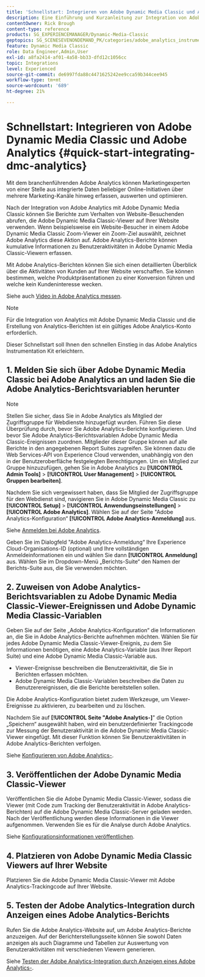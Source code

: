 ```yaml
---
title: 'Schnellstart: Integrieren von Adobe Dynamic Media Classic und Adobe Analytics'
description: Eine Einführung und Kurzanleitung zur Integration von Adobe Dynamic Media Classic und Adobe Analytics.
contentOwner: Rick Brough
content-type: reference
products: SG_EXPERIENCEMANAGER/Dynamic-Media-Classic
geptopics: SG_SCENESEVENONDEMAND_PK/categories/adobe_analytics_instrumentation_kit
feature: Dynamic Media Classic
role: Data Engineer,Admin,User
exl-id: a8fa2414-af01-4a58-bb33-dfd12c1056cc
topic: Integrations
level: Experienced
source-git-commit: de6997fda88c4471625242ee9cca59b344cee945
workflow-type: tm+mt
source-wordcount: '689'
ht-degree: 21%

---
```


# Schnellstart: Integrieren von Adobe Dynamic Media Classic und Adobe Analytics {#quick-start-integrating-dmc-analytics}

Mit dem branchenführenden Adobe Analytics können Marketingexperten von einer Stelle aus integrierte Daten beliebiger Online-Initiativen über mehrere Marketing-Kanäle hinweg erfassen, auswerten und optimieren.

Nach der Integration von Adobe Analytics mit Adobe Dynamic Media Classic können Sie Berichte zum Verhalten von Website-Besuchenden abrufen, die Adobe Dynamic Media Classic-Viewer auf Ihrer Website verwenden. Wenn beispielsweise ein Website-Besucher in einem Adobe Dynamic Media Classic Zoom-Viewer ein Zoom-Ziel auswählt, zeichnet Adobe Analytics diese Aktion auf. Adobe Analytics-Berichte können kumulative Informationen zu Benutzeraktivitäten in Adobe Dynamic Media Classic-Viewern erfassen.

Mit Adobe Analytics-Berichten können Sie sich einen detaillierten Überblick über die Aktivitäten von Kunden auf Ihrer Website verschaffen. Sie können bestimmen, welche Produktpräsentationen zu einer Konversion führen und welche kein Kundeninteresse wecken.

Siehe auch [Video in Adobe Analytics messen](https://experienceleague.adobe.com/en/docs/media-analytics/using/media-overview).

>[!NOTE]
>
>Für die Integration von Analytics mit Adobe Dynamic Media Classic und die Erstellung von Analytics-Berichten ist ein gültiges Adobe Analytics-Konto erforderlich.

Dieser Schnellstart soll Ihnen den schnellen Einstieg in das Adobe Analytics Instrumentation Kit erleichtern.

## &#x200B;1. Melden Sie sich über Adobe Dynamic Media Classic bei Adobe Analytics an und laden Sie die Adobe Analytics-Berichtsvariablen herunter

>[!NOTE]
>
>Stellen Sie sicher, dass Sie in Adobe Analytics als Mitglied der Zugriffsgruppe für Webdienste hinzugefügt wurden. Führen Sie diese Überprüfung durch, bevor Sie Adobe Analytics-Berichte konfigurieren. Und bevor Sie Adobe Analytics-Berichtsvariablen Adobe Dynamic Media Classic-Ereignissen zuordnen. Mitglieder dieser Gruppe können auf alle Berichte in den angegebenen Report Suites zugreifen. Sie können dazu die Web Services-API von Experience Cloud verwenden, unabhängig von den in der Benutzeroberfläche festgelegten Berechtigungen. Um ein Mitglied zur Gruppe hinzuzufügen, gehen Sie in Adobe Analytics zu **[!UICONTROL Admin Tools]** > **[!UICONTROL User Management]** > **[!UICONTROL Gruppen bearbeiten]**.

Nachdem Sie sich vergewissert haben, dass Sie Mitglied der Zugriffsgruppe für den Webdienst sind, navigieren Sie in Adobe Dynamic Media Classic zu **[!UICONTROL Setup]** > **[!UICONTROL Anwendungseinstellungen]** > **[!UICONTROL Adobe Analytics]**. Wählen Sie auf der Seite &quot;Adobe Analytics-Konfiguration“ **[!UICONTROL Adobe Analytics-Anmeldung]** aus.

Siehe [Anmelden bei Adobe Analytics](log-analytics.md#log_in_to_adobe_analytics).

Geben Sie im Dialogfeld &quot;Adobe Analytics-Anmeldung“ Ihre Experience Cloud-Organisations-ID (optional) und Ihre vollständigen Anmeldeinformationen ein und wählen Sie dann **[!UICONTROL Anmeldung]** aus. Wählen Sie im Dropdown-Menü „Berichts-Suite“ den Namen der Berichts-Suite aus, die Sie verwenden möchten.

## &#x200B;2. Zuweisen von Adobe Analytics-Berichtsvariablen zu Adobe Dynamic Media Classic-Viewer-Ereignissen und Adobe Dynamic Media Classic-Variablen

Geben Sie auf der Seite „Adobe Analytics-Konfiguration“ die Informationen an, die Sie in Adobe Analytics-Berichte aufnehmen möchten. Wählen Sie für jedes Adobe Dynamic Media Classic-Viewer-Ereignis, zu dem Sie Informationen benötigen, eine Adobe Analytics-Variable (aus Ihrer Report Suite) und eine Adobe Dynamic Media Classic-Variable aus.

* Viewer-Ereignisse beschreiben die Benutzeraktivität, die Sie in Berichten erfassen möchten.
* Adobe Dynamic Media Classic-Variablen beschreiben die Daten zu Benutzerereignissen, die die Berichte bereitstellen sollen.

Die Adobe Analytics-Konfiguration bietet zudem Werkzeuge, um Viewer-Ereignisse zu aktivieren, zu bearbeiten und zu löschen.

Nachdem Sie auf **[!UICONTROL Seite &quot;Adobe Analytics-]**&quot; die Option „Speichern“ ausgewählt haben, wird ein benutzerdefinierter Trackingcode zur Messung der Benutzeraktivität in die Adobe Dynamic Media Classic-Viewer eingefügt. Mit dieser Funktion können Sie Benutzeraktivitäten in Adobe Analytics-Berichten verfolgen. 

Siehe [Konfigurieren von Adobe Analytics-](configuring-analytics-reports.md#configuring_adobe_analytics_reports).

## &#x200B;3. Veröffentlichen der Adobe Dynamic Media Classic-Viewer

Veröffentlichen Sie die Adobe Dynamic Media Classic-Viewer, sodass die Viewer (mit Code zum Tracking der Benutzeraktivität in Adobe Analytics-Berichten) auf die Adobe Dynamic Media Classic-Server geladen werden. Nach der Veröffentlichung werden diese Informationen in die Viewer aufgenommen. Verwenden Sie es für die Analyse durch Adobe Analytics.

Siehe [Konfigurationsinformationen veröffentlichen](publishing-analytics-configuration-information.md#publishing_adobe_analytics_configuration_information).

## &#x200B;4. Platzieren von Adobe Dynamic Media Classic Viewers auf Ihrer Website

Platzieren Sie die Adobe Dynamic Media Classic-Viewer mit Adobe Analytics-Trackingcode auf Ihrer Website.

## &#x200B;5. Testen der Adobe Analytics-Integration durch Anzeigen eines Adobe Analytics-Berichts

Rufen Sie die Adobe Analytics-Website auf, um Adobe Analytics-Berichte anzuzeigen. Auf der Berichterstellungsseite können Sie sowohl Daten anzeigen als auch Diagramme und Tabellen zur Auswertung von Benutzeraktivitäten mit verschiedenen Viewern generieren. 

Siehe [Testen der Adobe Analytics-Integration durch Anzeigen eines Adobe Analytics-](testing-integration-viewing-analytics-report.md#testing_the_integration_by_viewing_an_adobe_analytics_report).
